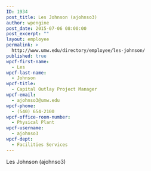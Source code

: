 ```yaml
---
ID: 1934
post_title: Les Johnson (ajohnso3)
author: wpengine
post_date: 2015-07-06 08:00:00
post_excerpt: ""
layout: employee
permalink: >
  http://www.umw.edu/directory/employee/les-johnson/
published: true
wpcf-first-name:
  - Les
wpcf-last-name:
  - Johnson
wpcf-title:
  - Capital Outlay Project Manager
wpcf-email:
  - ajohnso3@umw.edu
wpcf-phone:
  - (540) 654-2100
wpcf-office-room-number:
  - Physical Plant
wpcf-username:
  - ajohnso3
wpcf-dept:
  - Facilities Services
---
```

Les Johnson (ajohnso3)